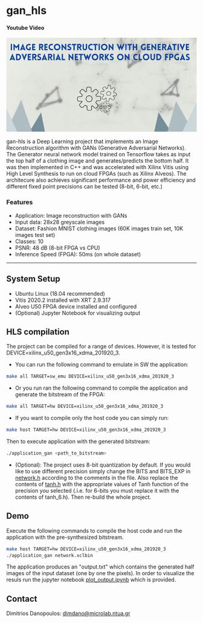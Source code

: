 # gan_hls

#### Youtube Video
[![Youtube video](/docs/cover.png)](https://www.youtube.com/watch?v=FO_M2AHb1u4)

gan-hls is a Deep Learning project that implements an Image Reconstruction algorithm with GANs (Generative Adversarial Networks). The Generator neural network model trained on Tensorflow takes as input the top half of a clothing image and generates/predicts the bottom half. It was then implemented in C++ and was accelerated with Xilinx Vitis using High Level Synthesis to run on cloud FPGAs (such as Xilinx Alveos). The architecure also achieves significant performance and power efficiency and different fixed point precisions can be tested (8-bit, 6-bit, etc.)


### Features
- Application: Image reconstruction with GANs
- Input data: 28x28 greyscale images
- Dataset:  Fashion MNIST clothing images (60K images train set, 10K images test set)
- Classes: 10 	
- PSNR: 48 dB (8-bit FPGA vs CPU)
- Inference Speed (FPGA): 50ms (on whole dataset)


---

## System Setup

- Ubuntu Linux (18.04 recommended)
- Vitis 2020.2 installed with XRT 2.9.317
- Alveo U50 FPGA device installed and configured
- (Optional) Jupyter Notebook for visualizing output


## HLS compilation

The project can be compiled for a range of devices. However, it is tested for DEVICE=xilinx_u50_gen3x16_xdma_201920_3.

- You can run the following command to emulate in SW the application:
```bash
make all TARGET=sw_emu DEVICE=xilinx_u50_gen3x16_xdma_201920_3
``` 
- Or you run ran the following command to compile the application and generate the bitstream of the FPGA:
```bash  
make all TARGET=hw DEVICE=xilinx_u50_gen3x16_xdma_201920_3
``` 
- If you want to compile only the host code you can simply run:
```bash
make host TARGET=hw DEVICE=xilinx_u50_gen3x16_xdma_201920_3
``` 

Then to execute application with the generated bitstream:
```bash
./application_gan <path_to_bitstream>
``` 

- (Optional): The project uses 8-bit quantization by default. If you would like to use different precision simply change the BITS and BITS_EXP in [network.h](src/network.h)  according to the comments in the file. Also replace the contents of [tanh.h](src/tanh.h) with the appropriate values of Tanh function of the precision you selected (.i.e. for 6-bits you must replace it with the contents of tanh_6.h). Then re-build the whole project.

## Demo

Execute the following commands to compile the host code and run the application with the pre-synthesized bitstream.

```bash
make host TARGET=hw DEVICE=xilinx_u50_gen3x16_xdma_201920_3
./application_gan network.xclbin
``` 

The application produces an "output.txt" which contains the generated half images of the input dataset (one by one the pixels). In order to visualize the resuls run the jupyter notebook [plot_output.ipynb](plot_output.ipynb) which is provided.


## Contact

Dimitrios Danopoulos: dimdano@microlab.ntua.gr
    
